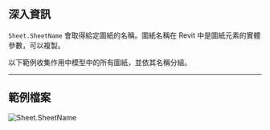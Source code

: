 ## 深入資訊
`Sheet.SheetName` 會取得給定圖紙的名稱。圖紙名稱在 Revit 中是圖紙元素的實體參數，可以複製。

以下範例收集作用中模型中的所有圖紙，並依其名稱分組。
___
## 範例檔案

![Sheet.SheetName](./Revit.Elements.Views.Sheet.SheetName_img.jpg)
